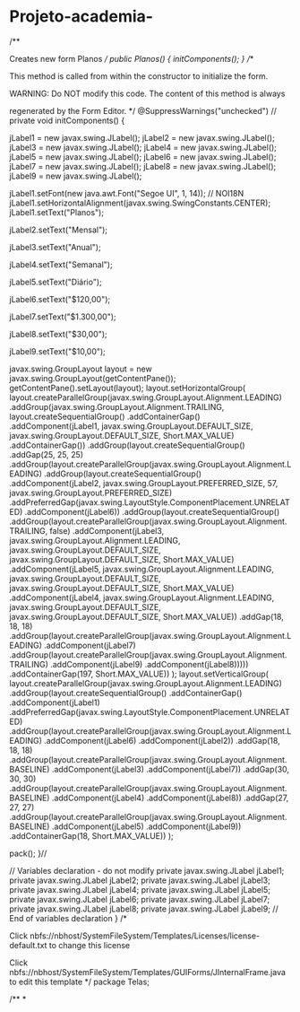 # Projeto-academia-
/**

Creates new form Planos */ public Planos() { initComponents(); }
/**

This method is called from within the constructor to initialize the form.

WARNING: Do NOT modify this code. The content of this method is always

regenerated by the Form Editor. */ @SuppressWarnings("unchecked") //
private void initComponents() {

jLabel1 = new javax.swing.JLabel(); jLabel2 = new javax.swing.JLabel(); jLabel3 = new javax.swing.JLabel(); jLabel4 = new javax.swing.JLabel(); jLabel5 = new javax.swing.JLabel(); jLabel6 = new javax.swing.JLabel(); jLabel7 = new javax.swing.JLabel(); jLabel8 = new javax.swing.JLabel(); jLabel9 = new javax.swing.JLabel();

jLabel1.setFont(new java.awt.Font("Segoe UI", 1, 14)); // NOI18N jLabel1.setHorizontalAlignment(javax.swing.SwingConstants.CENTER); jLabel1.setText("Planos");

jLabel2.setText("Mensal");

jLabel3.setText("Anual");

jLabel4.setText("Semanal");

jLabel5.setText("Diário");

jLabel6.setText("$120,00");

jLabel7.setText("$1.300,00");

jLabel8.setText("$30,00");

jLabel9.setText("$10,00");

javax.swing.GroupLayout layout = new javax.swing.GroupLayout(getContentPane()); getContentPane().setLayout(layout); layout.setHorizontalGroup( layout.createParallelGroup(javax.swing.GroupLayout.Alignment.LEADING) .addGroup(javax.swing.GroupLayout.Alignment.TRAILING, layout.createSequentialGroup() .addContainerGap() .addComponent(jLabel1, javax.swing.GroupLayout.DEFAULT_SIZE, javax.swing.GroupLayout.DEFAULT_SIZE, Short.MAX_VALUE) .addContainerGap()) .addGroup(layout.createSequentialGroup() .addGap(25, 25, 25) .addGroup(layout.createParallelGroup(javax.swing.GroupLayout.Alignment.LEADING) .addGroup(layout.createSequentialGroup() .addComponent(jLabel2, javax.swing.GroupLayout.PREFERRED_SIZE, 57, javax.swing.GroupLayout.PREFERRED_SIZE) .addPreferredGap(javax.swing.LayoutStyle.ComponentPlacement.UNRELATED) .addComponent(jLabel6)) .addGroup(layout.createSequentialGroup() .addGroup(layout.createParallelGroup(javax.swing.GroupLayout.Alignment.TRAILING, false) .addComponent(jLabel3, javax.swing.GroupLayout.Alignment.LEADING, javax.swing.GroupLayout.DEFAULT_SIZE, javax.swing.GroupLayout.DEFAULT_SIZE, Short.MAX_VALUE) .addComponent(jLabel5, javax.swing.GroupLayout.Alignment.LEADING, javax.swing.GroupLayout.DEFAULT_SIZE, javax.swing.GroupLayout.DEFAULT_SIZE, Short.MAX_VALUE) .addComponent(jLabel4, javax.swing.GroupLayout.Alignment.LEADING, javax.swing.GroupLayout.DEFAULT_SIZE, javax.swing.GroupLayout.DEFAULT_SIZE, Short.MAX_VALUE)) .addGap(18, 18, 18) .addGroup(layout.createParallelGroup(javax.swing.GroupLayout.Alignment.LEADING) .addComponent(jLabel7) .addGroup(layout.createParallelGroup(javax.swing.GroupLayout.Alignment.TRAILING) .addComponent(jLabel9) .addComponent(jLabel8))))) .addContainerGap(197, Short.MAX_VALUE)) ); layout.setVerticalGroup( layout.createParallelGroup(javax.swing.GroupLayout.Alignment.LEADING) .addGroup(layout.createSequentialGroup() .addContainerGap() .addComponent(jLabel1) .addPreferredGap(javax.swing.LayoutStyle.ComponentPlacement.UNRELATED) .addGroup(layout.createParallelGroup(javax.swing.GroupLayout.Alignment.LEADING) .addComponent(jLabel6) .addComponent(jLabel2)) .addGap(18, 18, 18) .addGroup(layout.createParallelGroup(javax.swing.GroupLayout.Alignment.BASELINE) .addComponent(jLabel3) .addComponent(jLabel7)) .addGap(30, 30, 30) .addGroup(layout.createParallelGroup(javax.swing.GroupLayout.Alignment.BASELINE) .addComponent(jLabel4) .addComponent(jLabel8)) .addGap(27, 27, 27) .addGroup(layout.createParallelGroup(javax.swing.GroupLayout.Alignment.BASELINE) .addComponent(jLabel5) .addComponent(jLabel9)) .addContainerGap(18, Short.MAX_VALUE)) );

pack(); }//

// Variables declaration - do not modify
private javax.swing.JLabel jLabel1; private javax.swing.JLabel jLabel2; private javax.swing.JLabel jLabel3; private javax.swing.JLabel jLabel4; private javax.swing.JLabel jLabel5; private javax.swing.JLabel jLabel6; private javax.swing.JLabel jLabel7; private javax.swing.JLabel jLabel8; private javax.swing.JLabel jLabel9; // End of variables declaration
} /*

Click nbfs://nbhost/SystemFileSystem/Templates/Licenses/license-default.txt to change this license

Click nbfs://nbhost/SystemFileSystem/Templates/GUIForms/JInternalFrame.java to edit this template */ package Telas;

/** *
